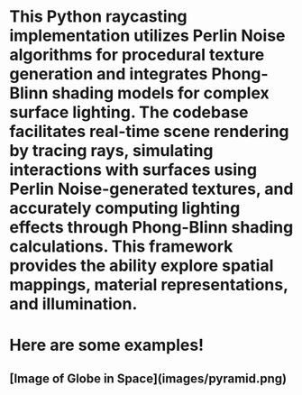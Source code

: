 <div>
<h1>This Python raycasting implementation utilizes Perlin Noise algorithms for procedural texture generation and integrates Phong-Blinn shading models for complex surface lighting. 
  The codebase facilitates real-time scene rendering by tracing rays, simulating interactions with surfaces using Perlin Noise-generated textures, and accurately computing lighting effects through Phong-Blinn shading calculations. 
  This framework provides the ability explore spatial mappings, material representations, and illumination.</h1>
</div>
<div>
  <h1>Here are some examples!</h1>
  <h2>[Image of Globe in Space](images/pyramid.png)</h2>
</div>

